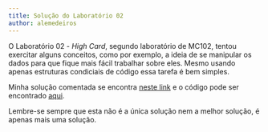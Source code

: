 ```yaml
---
title: Solução do Laboratório 02
author: alemedeiros
---
```


O Laboratório 02 - _High Card_, segundo laboratório de MC102, tentou exercitar
alguns conceitos, como por exemplo, a ideia de se manipular os dados para que
fique mais fácil trabalhar sobre eles. Mesmo usando apenas estruturas condiciais
de código essa tarefa é bem simples.

Minha solução comentada se encontra [neste
link](/files/ta/2014s1-mc102/lab02/lab02.pdf) e o código pode ser encontrado
[aqui](/files/ta/2014s1-mc102/lab02/cards.c).

Lembre-se sempre que esta não é a única solução nem a melhor solução, é apenas
mais uma solução.
